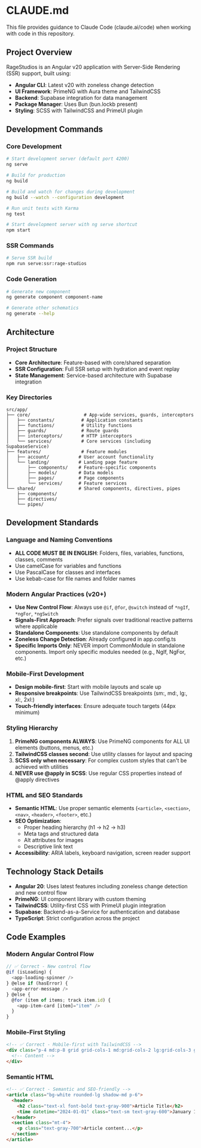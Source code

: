 # CLAUDE.md

This file provides guidance to Claude Code (claude.ai/code) when working with code in this repository.

## Project Overview

RageStudios is an Angular v20 application with Server-Side Rendering (SSR) support, built using:
- **Angular CLI**: Latest v20 with zoneless change detection
- **UI Framework**: PrimeNG with Aura theme and TailwindCSS
- **Backend**: Supabase integration for data management
- **Package Manager**: Uses Bun (bun.lockb present)
- **Styling**: SCSS with TailwindCSS and PrimeUI plugin

## Development Commands

### Core Development
```bash
# Start development server (default port 4200)
ng serve

# Build for production
ng build

# Build and watch for changes during development
ng build --watch --configuration development

# Run unit tests with Karma
ng test

# Start development server with ng serve shortcut
npm start
```

### SSR Commands
```bash
# Serve SSR build
npm run serve:ssr:rage-studios
```

### Code Generation
```bash
# Generate new component
ng generate component component-name

# Generate other schematics
ng generate --help
```

## Architecture

### Project Structure
- **Core Architecture**: Feature-based with core/shared separation
- **SSR Configuration**: Full SSR setup with hydration and event replay
- **State Management**: Service-based architecture with Supabase integration

### Key Directories
```
src/app/
├── core/                    # App-wide services, guards, interceptors
│   ├── constants/          # Application constants
│   ├── functions/          # Utility functions
│   ├── guards/             # Route guards
│   ├── interceptors/       # HTTP interceptors
│   └── services/           # Core services (including SupabaseService)
├── features/               # Feature modules
│   ├── account/           # User account functionality
│   └── landing/           # Landing page feature
│       ├── components/    # Feature-specific components
│       ├── models/        # Data models
│       ├── pages/         # Page components
│       └── services/      # Feature services
└── shared/                # Shared components, directives, pipes
    ├── components/
    ├── directives/
    └── pipes/
```

## Development Standards

### Language and Naming Conventions
- **ALL CODE MUST BE IN ENGLISH**: Folders, files, variables, functions, classes, comments
- Use camelCase for variables and functions
- Use PascalCase for classes and interfaces
- Use kebab-case for file names and folder names

### Modern Angular Practices (v20+)
- **Use New Control Flow**: Always use `@if`, `@for`, `@switch` instead of `*ngIf`, `*ngFor`, `*ngSwitch`
- **Signals-First Approach**: Prefer signals over traditional reactive patterns where applicable
- **Standalone Components**: Use standalone components by default
- **Zoneless Change Detection**: Already configured in app.config.ts
- **Specific Imports Only**: NEVER import CommonModule in standalone components. Import only specific modules needed (e.g., NgIf, NgFor, etc.)

### Mobile-First Development
- **Design mobile-first**: Start with mobile layouts and scale up
- **Responsive breakpoints**: Use TailwindCSS breakpoints (sm:, md:, lg:, xl:, 2xl:)
- **Touch-friendly interfaces**: Ensure adequate touch targets (44px minimum)

### Styling Hierarchy
1. **PrimeNG components ALWAYS**: Use PrimeNG components for ALL UI elements (buttons, menus, etc.)
2. **TailwindCSS classes second**: Use utility classes for layout and spacing
3. **SCSS only when necessary**: For complex custom styles that can't be achieved with utilities
4. **NEVER use @apply in SCSS**: Use regular CSS properties instead of @apply directives

### HTML and SEO Standards
- **Semantic HTML**: Use proper semantic elements (`<article>`, `<section>`, `<nav>`, `<header>`, `<footer>`, etc.)
- **SEO Optimization**: 
  - Proper heading hierarchy (h1 → h2 → h3)
  - Meta tags and structured data
  - Alt attributes for images
  - Descriptive link text
- **Accessibility**: ARIA labels, keyboard navigation, screen reader support

## Technology Stack Details
- **Angular 20**: Uses latest features including zoneless change detection and new control flow
- **PrimeNG**: UI component library with custom theming
- **TailwindCSS**: Utility-first CSS with PrimeUI plugin integration
- **Supabase**: Backend-as-a-Service for authentication and database
- **TypeScript**: Strict configuration across the project

## Code Examples

### Modern Angular Control Flow
```typescript
// ✅ Correct - New control flow
@if (isLoading) {
  <app-loading-spinner />
} @else if (hasError) {
  <app-error-message />
} @else {
  @for (item of items; track item.id) {
    <app-item-card [item]="item" />
  }
}
```

### Mobile-First Styling
```html
<!-- ✅ Correct - Mobile-first with TailwindCSS -->
<div class="p-4 md:p-8 grid grid-cols-1 md:grid-cols-2 lg:grid-cols-3 gap-4">
  <!-- Content -->
</div>
```

### Semantic HTML
```html
<!-- ✅ Correct - Semantic and SEO-friendly -->
<article class="bg-white rounded-lg shadow-md p-6">
  <header>
    <h2 class="text-xl font-bold text-gray-900">Article Title</h2>
    <time datetime="2024-01-01" class="text-sm text-gray-600">January 1, 2024</time>
  </header>
  <section class="mt-4">
    <p class="text-gray-700">Article content...</p>
  </section>
</article>
```